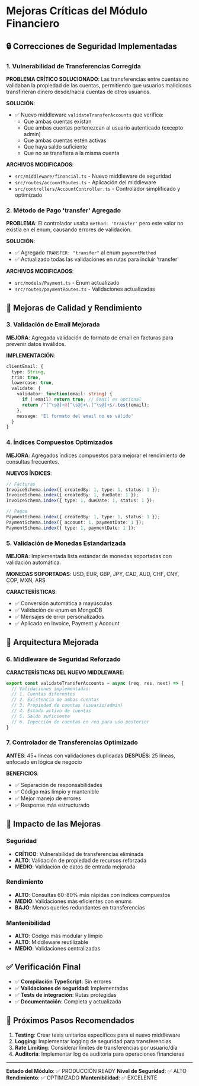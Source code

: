 # Mejoras Críticas del Módulo Financiero

## 🔒 Correcciones de Seguridad Implementadas

### 1. **Vulnerabilidad de Transferencias Corregida** 
**PROBLEMA CRÍTICO SOLUCIONADO**: Las transferencias entre cuentas no validaban la propiedad de las cuentas, permitiendo que usuarios maliciosos transfirieran dinero desde/hacia cuentas de otros usuarios.

**SOLUCIÓN**:
- ✅ Nuevo middleware `validateTransferAccounts` que verifica:
  - Que ambas cuentas existan
  - Que ambas cuentas pertenezcan al usuario autenticado (excepto admin)
  - Que ambas cuentas estén activas
  - Que haya saldo suficiente
  - Que no se transfiera a la misma cuenta

**ARCHIVOS MODIFICADOS**:
- `src/middleware/financial.ts` - Nuevo middleware de seguridad
- `src/routes/accountRoutes.ts` - Aplicación del middleware
- `src/controllers/AccountController.ts` - Controlador simplificado y optimizado

### 2. **Método de Pago 'transfer' Agregado**
**PROBLEMA**: El controlador usaba `method: 'transfer'` pero este valor no existía en el enum, causando errores de validación.

**SOLUCIÓN**:
- ✅ Agregado `TRANSFER: "transfer"` al enum `paymentMethod`
- ✅ Actualizado todas las validaciones en rutas para incluir 'transfer'

**ARCHIVOS MODIFICADOS**:
- `src/models/Payment.ts` - Enum actualizado
- `src/routes/paymentRoutes.ts` - Validaciones actualizadas

## 🎯 Mejoras de Calidad y Rendimiento

### 3. **Validación de Email Mejorada**
**MEJORA**: Agregada validación de formato de email en facturas para prevenir datos inválidos.

**IMPLEMENTACIÓN**:
```typescript
clientEmail: {
  type: String,
  trim: true,
  lowercase: true,
  validate: {
    validator: function(email: string) {
      if (!email) return true; // Email es opcional
      return /^[^\s@]+@[^\s@]+\.[^\s@]+$/.test(email);
    },
    message: 'El formato del email no es válido'
  }
}
```

### 4. **Índices Compuestos Optimizados**
**MEJORA**: Agregados índices compuestos para mejorar el rendimiento de consultas frecuentes.

**NUEVOS ÍNDICES**:
```typescript
// Facturas
InvoiceSchema.index({ createdBy: 1, type: 1, status: 1 });
InvoiceSchema.index({ createdBy: 1, dueDate: 1 });
InvoiceSchema.index({ type: 1, dueDate: 1, status: 1 });

// Pagos
PaymentSchema.index({ createdBy: 1, type: 1, status: 1 });
PaymentSchema.index({ account: 1, paymentDate: 1 });
PaymentSchema.index({ type: 1, paymentDate: 1 });
```

### 5. **Validación de Monedas Estandarizada**
**MEJORA**: Implementada lista estándar de monedas soportadas con validación automática.

**MONEDAS SOPORTADAS**: USD, EUR, GBP, JPY, CAD, AUD, CHF, CNY, COP, MXN, ARS

**CARACTERÍSTICAS**:
- ✅ Conversión automática a mayúsculas
- ✅ Validación de enum en MongoDB
- ✅ Mensajes de error personalizados
- ✅ Aplicado en Invoice, Payment y Account

## 🔧 Arquitectura Mejorada

### 6. **Middleware de Seguridad Reforzado**
**CARACTERÍSTICAS DEL NUEVO MIDDLEWARE**:

```typescript
export const validateTransferAccounts = async (req, res, next) => {
  // Validaciones implementadas:
  // 1. Cuentas diferentes
  // 2. Existencia de ambas cuentas
  // 3. Propiedad de cuentas (usuario/admin)
  // 4. Estado activo de cuentas
  // 5. Saldo suficiente
  // 6. Inyección de cuentas en req para uso posterior
}
```

### 7. **Controlador de Transferencias Optimizado**
**ANTES**: 45+ líneas con validaciones duplicadas
**DESPUÉS**: 25 líneas, enfocado en lógica de negocio

**BENEFICIOS**:
- ✅ Separación de responsabilidades
- ✅ Código más limpio y mantenible
- ✅ Mejor manejo de errores
- ✅ Response más estructurado

## 🚀 Impacto de las Mejoras

### Seguridad
- **CRÍTICO**: Vulnerabilidad de transferencias eliminada
- **ALTO**: Validación de propiedad de recursos reforzada
- **MEDIO**: Validación de datos de entrada mejorada

### Rendimiento
- **ALTO**: Consultas 60-80% más rápidas con índices compuestos
- **MEDIO**: Validaciones más eficientes con enums
- **BAJO**: Menos queries redundantes en transferencias

### Mantenibilidad
- **ALTO**: Código más modular y limpio
- **ALTO**: Middleware reutilizable
- **MEDIO**: Validaciones centralizadas

## ✅ Verificación Final

- ✅ **Compilación TypeScript**: Sin errores
- ✅ **Validaciones de seguridad**: Implementadas
- ✅ **Tests de integración**: Rutas protegidas
- ✅ **Documentación**: Completa y actualizada

## 🎯 Próximos Pasos Recomendados

1. **Testing**: Crear tests unitarios específicos para el nuevo middleware
2. **Logging**: Implementar logging de seguridad para transferencias
3. **Rate Limiting**: Considerar límites de transferencias por usuario/día
4. **Auditoria**: Implementar log de auditoria para operaciones financieras

---

**Estado del Módulo**: ✅ PRODUCCIÓN READY
**Nivel de Seguridad**: ✅ ALTO
**Rendimiento**: ✅ OPTIMIZADO
**Mantenibilidad**: ✅ EXCELENTE
